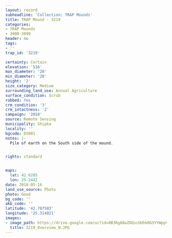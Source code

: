 ```yaml
---
layout: record
subheadline: 'Collection: TRAP Mounds'
title: TRAP Mound - 3219
categories:
- TRAP Mounds
- 3000-3999
header: no
tags:
- ''
trap_id: '3219'

certainty: Certain
elevation: '516'
max_diameter: '20'
min_diameter: '20'
height: '2'
size_category: Medium
surrounding_land_use: Annual Agriculture
surface_condition: Scrub
robbed: Yes
crm_condition: '3'
crm_intactness: '2'
campaign: '2010'
source: Remote Sensing
municipality: Shipka
locality: ''
bgcode: DS001
notes: |-
  Pile of earth on the South side of the mound.


rights: standard


maps:
  lat: 42.6285
  lon: 25.2442
date: 2018-05-16
land_use_source: Photo
photo: Good
bg_code: ''
akb_code: ''
latitude: '42.707503'
longitude: '25.314021'
images:
- image_path: https://drive.google.com/uc?id=0B3Rg88wZDQscUUhkRG5YYWppVTA
  title: 3219_Overview_N.JPG
---
```

